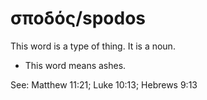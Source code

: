 # σποδός/spodos
This word is a type of thing. It is a noun.
* This word means ashes.

See: Matthew 11:21; Luke 10:13; Hebrews 9:13
